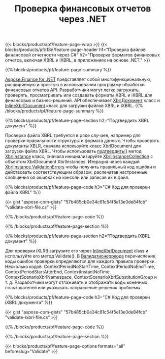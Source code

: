 ﻿---
title: Проверка финансовых отчетов через .NET
url: /ru/net/validate/
description:  Код C# для проверки финансовых отчетов в файлах XBRL и iXBRL через библиотеку .NET.
---
{{< blocks/products/pf/feature-page-wrap >}}
{{< blocks/products/pf/i18n/feature-page-header h1="Проверка файлов финансовой отчетности через C#" h2="Проверка форматов финансовых отчетов, включая XBRL и iXBRL, в приложениях на основе .NET." >}}

{{% blocks/products/pf/feature-page-summary %}}

[Aspose.Finance for .NET](https://products.aspose.com/finance/net/) представляет собой многофункциональную, расширяемую и простую в использовании программу обработки финансовых отчетов API. Разработчики могут легко загружать, проверять, просматривать или создавать форматы XBRL и iXBRL для финансовых и бизнес-решений. API обеспечивает [XbrlДокумент](https://apireference.aspose.com/finance/net/aspose.finance.xbrl/xbrldocument) класс и  [InlineXbrlDocument](https://apireference.aspose.com/finance/net/aspose.finance.xbrl.inline/inlinexbrldocument) класс для загрузки файлов XBRL и iXBRL.
{{% /blocks/products/pf/feature-page-summary %}}

{{% blocks/products/pf/feature-page-section h2="Подтвердить XBRL документ" %}}

Проверка файла XBRL требуется в ряде случаев, например для проверки правильности структуры и формата данных. Чтобы проверить документы XBLR, сначала используйте класс XbrlDocument для загрузки файла XBRL. Чтобы использовать [подтвердить()](https://apireference.aspose.com/finance/net/aspose.finance.xbrl/xbrlinstance/methods/validate) метод [XbrlInstance](https://apireference.aspose.com/finance/net/aspose.finance.xbrl/xbrlinstance) класс, сначала инициализируйте [XbrlInstanceCollection](https://apireference.aspose.com/finance/net/aspose.finance.xbrl/xbrlinstancecollection) с объектом XbrlDocument XbrlInstances. Итерация через каждый [XbrlInstance.ValidationErrors](https://apireference.aspose.com/finance/net/aspose.finance.xbrl/xbrlinstance/properties/validationerrors) чтобы получить правильный код ошибки и действовать соответствующим образом, распечатав настроенные сообщения об ошибках на консоли или записав их в файл.

{{% blocks/products/pf/feature-page-code h3="C# Код для проверки файла XBRL" %}}

{{< gist "aspose-com-gists" "57b485cb0e34c61c54f5e13e0de84fcb" "validate-xbrl-file.cs" >}} 

{{% /blocks/products/pf/feature-page-code %}}

{{% /blocks/products/pf/feature-page-section %}}

{{% blocks/products/pf/feature-page-section h2="Подтвердить iXBRL документ" %}}

Для проверки iXLRB загрузите его через [InlineXbrlDocument](https://apireference.aspose.com/finance/net/aspose.finance.xbrl.inline/inlinexbrldocument) class и используйте его метод Validate(). В [Валидатионерркоде](https://apireference.aspose.com/finance/net/aspose.finance.xbrl.validator/validationerrorcode) перечисление, коды ошибок проверки определяются для каждого правила проверки. Несколько кодов: ContextPeriodNoStartTime, ContextPeriodNoEndTime, ContextPeriodStartAfterEnd, ContextInstantNoTime, ContextScenarioXbrlNamespace, ContextScenarioXbrlSubstitutionGroup и т. д. Разработчики могут отлаживать и отображать коды конечных пользователей или указывать направление решения проблемы.

{{% blocks/products/pf/feature-page-code h3="C# Код для проверки iXBRL документа" %}}

{{< gist "aspose-com-gists" "57b485cb0e34c61c54f5e13e0de84fcb" "validate-ixbrl-file.cs" >}}

{{% /blocks/products/pf/feature-page-code %}}

{{% /blocks/products/pf/feature-page-section %}}

{{< blocks/products/pf/feature-page-options formats="all" beforeslug="Validate" >}}